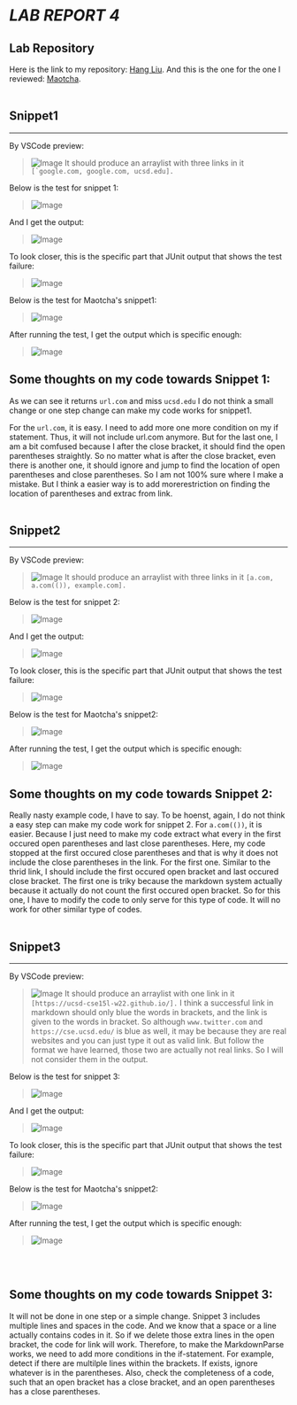 # **_LAB REPORT 4_**

## **Lab Repository**
Here is the link to my repository:
[Hang Liu](https://github.com/HangLiu01/markdown-parse). And this is the one for the one I reviewed: 
[Maotcha](https://github.com/maotcha/markdown-parse).
<br/><br/>

## Snippet1
---
By VSCode preview:
> ![Image](snippet1P.png)
It should produce an arraylist with three links in it ```[`google.com, google.com, ucsd.edu].```

Below is the test for snippet 1:
> ![Image](s1test.png)

And I get the output:
> ![Image](s1output.png)

To look closer, this is the specific part that JUnit output that shows the test failure:
> ![Image](s1s.png)

Below is the test for Maotcha's snippet1:
> ![Image](ms1test.png)

After running the test, I get the output which is specific enough:
> ![Image](ms1output.png)


## Some thoughts on my code towards Snippet 1:
As we can see it returns `url.com` and miss `ucsd.edu` I do not think a small change or one step change can make my code works for snippet1. 

For the `url.com`, it is easy. I need to add more one more condition on my if statement. Thus, it will not include url.com anymore. But for the last one, I am a bit comfused because I after the close bracket, it should find the open parentheses straightly. So no matter what is after the close bracket, even there is another one, it should ignore and jump to find the location of open parentheses and close parentheses. So I am not 100% sure where I make a mistake. But I think a easier way is to add morerestriction on finding the location of parentheses and extrac from link.<br/><br/>


## Snippet2
---
By VSCode preview:
> ![Image](snippet2P.png)
It should produce an arraylist with three links in it ```[a.com, a.com(()), example.com].```

Below is the test for snippet 2:
> ![Image](s2test.png)

And I get the output:
> ![Image](s2output.png)

To look closer, this is the specific part that JUnit output that shows the test failure:
> ![Image](s2s.png)

Below is the test for Maotcha's snippet2:
> ![Image](ms2test.png)

After running the test, I get the output which is specific enough:
> ![Image](ms2output.png)

## Some thoughts on my code towards Snippet 2:

Really nasty example code, I have to say. To be hoenst, again, I do not think a easy step can make my code work for snippet 2. For `a.com(())`, it is easier. Because I just need to make my code extract what every in the first occured open parentheses and last close parentheses. Here, my code stopped at the first occured close parentheses and that is why it does not include the close parentheses in the link. For the first one. Similar to the thrid link, I should include the first occured open bracket and last occured close bracket. The first one is triky because the markdown system actually because it actually do not count the first occured open bracket. So for this one, I have to modify the code to only serve for this type of code. It will no work for other similar type of codes. 
<br/><br/>

## Snippet3
---
By VSCode preview:
> ![Image](snippet3P.png)
It should produce an arraylist with one link in it ```[https://ucsd-cse15l-w22.github.io/].```
I think a successful link in markdown should only blue the words in brackets, and the link is given to the words in bracket. So although `www.twitter.com` and `https://cse.ucsd.edu/` is blue as well, it may be because they are real websites and you can just type it out as valid link. But follow the format we have learned, those two are actually not real links. So I will not consider them in the output. 

Below is the test for snippet 3:
> ![Image](s3test.png)

And I get the output:
> ![Image](s3output.png)

To look closer, this is the specific part that JUnit output that shows the test failure:
> ![Image](s2s.png)

Below is the test for Maotcha's snippet2:
> ![Image](ms3test.png)

After running the test, I get the output which is specific enough:
> ![Image](ms3output.png)

<br/><br/>


## Some thoughts on my code towards Snippet 3:
It will not be done in one step or a simple change. 
Snippet 3 includes multiple lines and spaces in the code. And we know that a space or a line actually contains codes in it. So if we delete those extra lines in the open bracket, the code for link will work. Therefore, to make the MarkdownParse works, we need to add more conditions in the if-statement. For example, detect if there are multilple lines within the brackets. If exists, ignore whatever is in the parentheses. Also, check the completeness of a code, such that an open bracket has a close bracket, and an open parentheses has a close parentheses. 